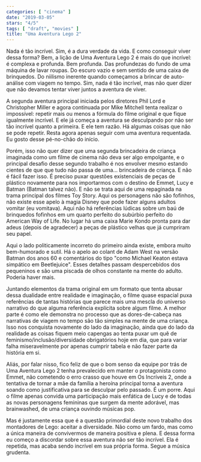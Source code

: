 ```yaml
---
categories: [ "cinema" ]
date: "2019-03-05"
stars: "4/5"
tags: [ "draft", "movies" ]
title: "Uma Aventura Lego 2"
---
```

Nada é tão incrível. Sim, é a dura verdade da vida. E como conseguir
viver dessa forma? Bem, a lição de Uma Aventura Lego 2 é mais do que
incrível: é complexa e profunda. Bem profunda. Das profundezas do fundo
de uma máquina de lavar roupas. Do escuro vazio e sem sentido de uma
caixa de brinquedos. Do niilismo inerente quando começamos a brincar
de auto-análise com viagem no tempo. Sim, nada é tão incrível, mas
não quer dizer que não devamos tentar viver juntos a aventura de viver.

A segunda aventura principal iniciada pelos diretores Phil Lord e
Christopher Miller e agora continuada por Mike Mitchell tenta realizar
o impossível: repetir mais ou menos a fórmula do filme original e que
fique igualmente incrível. E ele já começa a aventura se desculpando
por não ser tão incrível quanto a primeira. E ele tem razão. Há
algumas coisas que não se pode repetir. Resta agora apenas seguir com
uma aventura requentada. Eu gosto desse pé-no-chão do início.

Porém, isso não quer dizer que uma segunda brincadeira de criança
imaginada como um filme de cinema não deva ser algo empolgante, e o
principal desafio desse segundo trabalho é nos envolver mesmo estando
cientes de que que tudo não passa de uma... brincadeira de criança. E
não é fácil fazer isso. É preciso puxar questões existenciais de
peças de plástico novamente para nos importarmos com o destino de
Emmet, Lucy e Batman (Batman talvez não). E não se trata aqui de uma
repaginada na trama principal dos filmes Toy Story. Aqui os personagens
não são fofinhos, não existe esse apelo à magia Disney que pode
fazer alguns adultos vomitar (eu vomitava). Aqui não há referências
lúdicas sobre um baú de brinquedos fofinhos em um quarto perfeito do
subúrbio perfeito do American Way of Life. No lugar há uma caixa Marie
Kondo pronta para dar adeus (depois de agradecer) a peças de plástico
velhas que já cumpriram seu papel.

Aqui o lado politicamente incorreto do primeiro ainda existe, embora muito
bem-humorado e sutil. Há o apelo ao colant de Adam West na versão Batman
dos anos 60 e comentários do tipo "como Michael Keaton estava simpático
em Beetlejuice". Esses detalhes passam despercebidos dos pequeninos e são
uma piscada de olhos constante na mente do adulto. Poderia haver mais.

Juntando elementos da trama original em um formato que tenta abusar dessa
dualidade entre realidade e imaginação, o filme quase espacial puxa
referências de tantas histórias que parece mais uma mescla do universo
narrativo do que alguma referência explícita sobre algum filme. A
melhor parte é como ele demonstra no processo que as dores-de-cabeça
nas narrativas de viagem no tempo são tão simples na mente de uma
criança. Isso nos conquista novamente do lado da imaginação, ainda
que do lado da realidade as coisas fiquem meio capengas ao tenta puxar
um quê de feminismo/inclusão/diversidade obrigatórios hoje em dia,
que para variar falha miseravelmente por apenas cumprir tabela e não
fazer parte da história em si.

Aliás, por falar nisso, fico feliz de que o bom senso da equipe por
trás de Uma Aventura Lego 2 tenha prevalecido em manter o protagonista
como Emmet, não cometendo o erro crasso que houve em Os Incríveis 2,
onde a tentativa de tornar a mãe da família a heroína principal torna
a aventura soando como justificativa para se desculpar pelo passado. É
um porre. Aqui o filme apenas convida uma participação mais enfática
de Lucy e de todas as novas personagens femininas que surgem da mente
adorável, mas brainwashed, de uma criança ouvindo músicas pop.

Mas é justamente essa que é a questão primordial deste novo trabalho
dos montadores de Lego: aceitar a diversidade. Não como um fardo, mas
como a única maneira de convivermos de maneira positiva e plena. E
dessa forma eu começo a discordar sobre essa aventura não ser tão
incrível. Ela é repetida, mas acaba sendo incrível em sua própria
forma. Segue a música grudenta.
